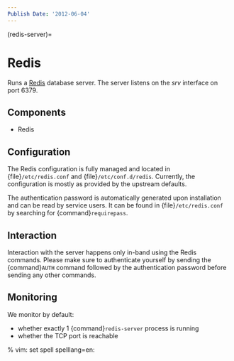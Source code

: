 ```yaml
---
Publish Date: '2012-06-04'
---
```


(redis-server)=

# Redis

Runs a [Redis](http://redis.io) database server. The server listens on the
*srv* interface on port 6379.

## Components

- Redis

## Configuration

The Redis configuration is fully managed and located in
{file}`/etc/redis.conf` and {file}`/etc/conf.d/redis`. Currently, the
configuration is mostly as provided by the upstream defaults.

The authentication password is automatically generated upon installation
and can be read by service users. It can be found in {file}`/etc/redis.conf` by
searching for {command}`requirepass`.

## Interaction

Interaction with the server happens only in-band using the Redis commands.
Please make sure to authenticate yourself by sending the {command}`AUTH` command
followed by the authentication password before sending any other commands.

## Monitoring

We monitor by default:

- whether exactly 1 {command}`redis-server` process is running
- whether the TCP port is reachable

% vim: set spell spelllang=en:
